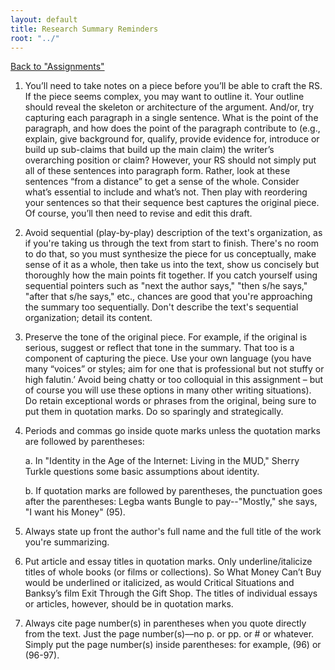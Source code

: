 ```yaml
---
layout: default
title: Research Summary Reminders
root: "../"
---
```

[Back to "Assignments"](index.html)

1.	You’ll need to take notes on a piece before you’ll be able to craft the RS. If the piece seems complex, you may want to outline it.  Your outline should reveal the skeleton or architecture of the argument. And/or, try capturing each paragraph in a single sentence.  What is the point of the paragraph, and how does the point of the paragraph contribute to (e.g., explain, give background for, qualify, provide evidence for, introduce or build up sub-claims that build up the main claim) the writer’s overarching position or claim? However, your RS should not simply put all of these sentences into paragraph form. Rather, look at these sentences “from a distance” to get a sense of the whole. Consider what’s essential to include and what’s not. Then play with reordering your sentences so that their sequence best captures the original piece. Of course, you’ll then need to revise and edit this draft.

2.	Avoid sequential (play-by-play) description of the text's organization, as if you're taking us through the text from start to finish. There's no room to do that, so you must synthesize the piece for us conceptually, make sense of it as a whole, then take us into the text, show us concisely but thoroughly how the main points fit together. If you catch yourself using sequential pointers such as "next the author says," "then s/he says," "after that s/he says," etc., chances are good that you're approaching the summary too sequentially. Don't describe the text's sequential organization; detail its content.

3.	Preserve the tone of the original piece.  For example, if the original is serious, suggest or reflect that tone in the summary.  That too is a component of capturing the piece. Use your own language (you have many “voices” or styles; aim for one that is professional but not stuffy or high falutin.’ Avoid being chatty or too colloquial in this assignment – but of course you will use these options in many other writing situations).  Do retain exceptional words or phrases from the original, being sure to put them in quotation marks.  Do so sparingly and strategically.

4.	Periods and commas go inside quote marks unless the quotation marks are followed by parentheses:

	a.	In "Identity in the Age of the Internet: Living in the MUD," Sherry Turkle questions some basic assumptions about identity. 

	b.	If quotation marks are followed by parentheses, the punctuation goes after the parentheses: Legba wants Bungle to pay--"Mostly," she says, "I want his Money" (95).

5.	Always state up front the author's full name and the full title of the work you're summarizing.

6.	Put article and essay titles in quotation marks. Only underline/italicize titles of whole books (or films or collections). So What Money Can’t Buy would be underlined or italicized, as would Critical Situations and Banksy’s film Exit Through the Gift Shop. The titles of individual essays or articles, however, should be in quotation marks.

7.	Always cite page number(s) in parentheses when you quote directly from the text. Just the page number(s)––no p. or pp. or # or whatever. Simply put the page number(s) inside parentheses: for example, (96) or (96-97). 








































